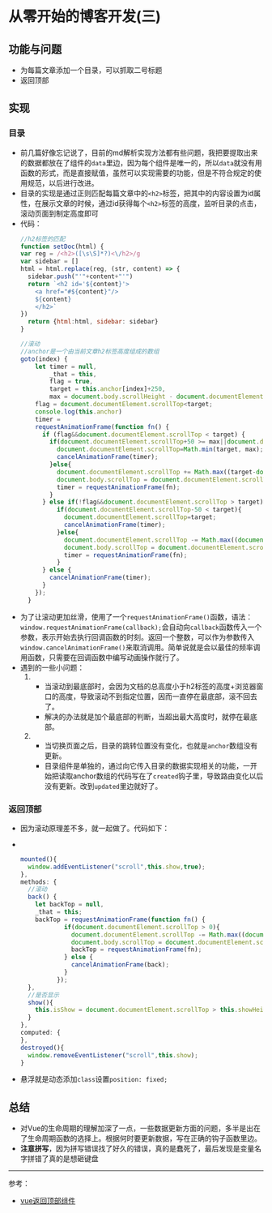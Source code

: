 # 从零开始的博客开发(三)

## 功能与问题
- 为每篇文章添加一个目录，可以抓取二号标题
- 返回顶部

## 实现

### 目录

- 前几篇好像忘记说了，目前的md解析实现方法都有些问题，我把要提取出来的数据都放在了组件的`data`里边，因为每个组件是唯一的，所以`data`就没有用函数的形式，而是直接赋值，虽然可以实现需要的功能，但是不符合规定的使用规范，以后进行改进。
- 目录的实现是通过正则匹配每篇文章中的`<h2>`标签，把其中的内容设置为id属性，在展示文章的时候，通过id获得每个`<h2>`标签的高度，监听目录的点击，滚动页面到制定高度即可
- 代码：
  ```js
  //h2标签的匹配
  function setDoc(html) {
  var reg = /<h2>([\s\S]*?)<\/h2>/g
  var sidebar = []
  html = html.replace(reg, (str, content) => {
    sidebar.push("'"+content+"'")
    return `<h2 id='${content}'>
      <a href="#${content}"/>
      ${content}
      </h2>`
  })
    return {html:html, sidebar: sidebar}
  }

  //滚动
  //anchor是一个由当前文章h2标签高度组成的数组
  goto(index) {
      let timer = null,
          _that = this,
          flag = true,
          target = this.anchor[index]+250,
          max = document.body.scrollHeight - document.documentElement.clientHeight;
      flag = document.documentElement.scrollTop<target;
      console.log(this.anchor)
      timer = 
      requestAnimationFrame(function fn() {
        if (flag&&document.documentElement.scrollTop < target) {
          if(document.documentElement.scrollTop+50 >= max||document.documentElement.scrollTop+50 >= target){
            document.documentElement.scrollTop=Math.min(target, max);
            cancelAnimationFrame(timer);
          }else{
            document.documentElement.scrollTop += Math.max((target-document.documentElement.scrollTop)/30,50);
            document.body.scrollTop = document.documentElement.scrollTop;
            timer = requestAnimationFrame(fn);
          }
        } else if(!flag&&document.documentElement.scrollTop > target){
            if(document.documentElement.scrollTop-50 < target){
              document.documentElement.scrollTop=target;
              cancelAnimationFrame(timer);
            }else{
              document.documentElement.scrollTop -= Math.max((document.documentElement.scrollTop-target)/30,50);
              document.body.scrollTop = document.documentElement.scrollTop ;    
              timer = requestAnimationFrame(fn);
            }
        } else {
          cancelAnimationFrame(timer);
        }
      });
    }
  ```
- 为了让滚动更加丝滑，使用了一个`requestAnimationFrame()`函数，语法：`window.requestAnimationFrame(callback);`会自动向`callback`函数传入一个参数，表示开始去执行回调函数的时刻。返回一个整数，可以作为参数传入`window.cancelAnimationFrame()`来取消调用。简单说就是会以最佳的频率调用函数，只需要在回调函数中编写动画操作就行了。
- 遇到的一些小问题：
  1. - 当滚动到最底部时，会因为文档的总高度小于h2标签的高度+浏览器窗口的高度，导致滚动不到指定位置，因而一直停在最底部，滚不回去了。  
     - 解决的办法就是加个最底部的判断，当超出最大高度时，就停在最底部。
  2. - 当切换页面之后，目录的跳转位置没有变化，也就是`anchor`数组没有更新。
     - 目录组件是单独的，通过向它传入目录的数据实现相关的功能，一开始把读取anchor数组的代码写在了`created`钩子里，导致路由变化以后没有更新。改到`updated`里边就好了。
### 返回顶部
- 因为滚动原理差不多，就一起做了。代码如下：
- ```js


  mounted(){
    window.addEventListener("scroll",this.show,true);
  },
  methods: {
    //滚动
    back() {
      let backTop = null,
      _that = this;
      backTop = requestAnimationFrame(function fn() {
              if(document.documentElement.scrollTop > 0){
                document.documentElement.scrollTop -= Math.max((document.documentElement.scrollTop)/10,50);
                document.body.scrollTop = document.documentElement.scrollTop ;    
                backTop = requestAnimationFrame(fn);
              } else {
                cancelAnimationFrame(back);
              }
            });
    },
    //是否显示
    show(){
      this.isShow = document.documentElement.scrollTop > this.showHeight
    }
  },
  computed: {
  },
  destroyed(){
    window.removeEventListener("scroll",this.show);
  }
  ```
- 悬浮就是动态添加`class`设置`position: fixed;`

## 总结
- 对Vue的生命周期的理解加深了一点，一些数据更新方面的问题，多半是出在了生命周期函数的选择上。根据何时要更新数据，写在正确的钩子函数里边。
- **注意拼写**，因为拼写错误找了好久的错误，真的是蠢死了，最后发现是变量名字拼错了真的是想砸键盘
---
参考：
- [vue返回顶部组件](https://blog.csdn.net/jiaqingge/article/details/81147605)